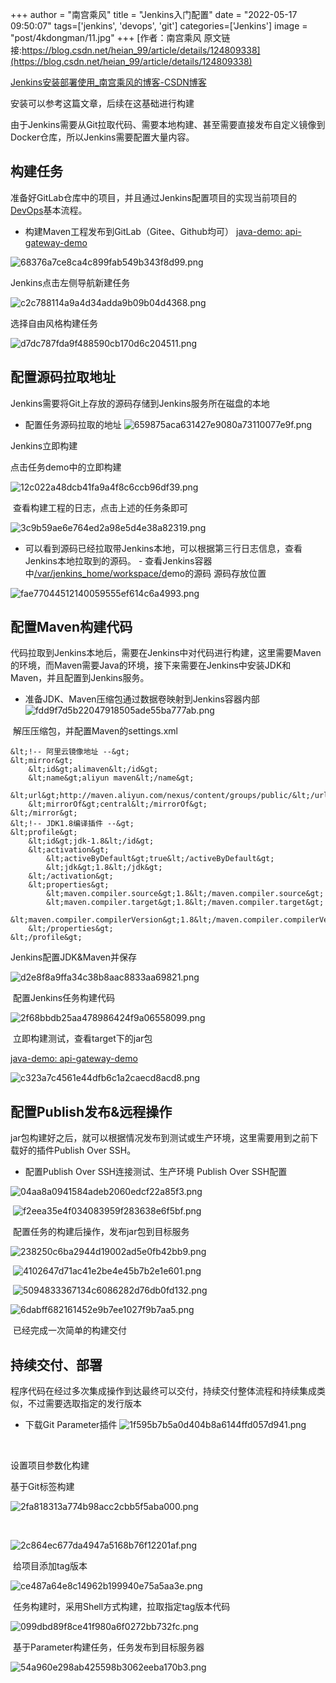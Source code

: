 +++
author = "南宫乘风"
title = "Jenkins入门配置"
date = "2022-05-17 09:50:07"
tags=['jenkins', 'devops', 'git']
categories=['Jenkins']
image = "post/4kdongman/11.jpg"
+++
[作者：南宫乘风   原文链接:https://blog.csdn.net/heian_99/article/details/124809338](https://blog.csdn.net/heian_99/article/details/124809338)

[Jenkins安装部署使用_南宫乘风的博客-CSDN博客](https://blog.csdn.net/heian_99/article/details/124808858)

安装可以参考这篇文章，后续在这基础进行构建



由于Jenkins需要从Git拉取代码、需要本地构建、甚至需要直接发布自定义镜像到Docker仓库，所以Jenkins需要配置大量内容。

## 构建任务

准备好GitLab仓库中的项目，并且通过Jenkins配置项目的实现当前项目的[DevOps]()基本流程。
-  构建Maven工程发布到GitLab（Gitee、Github均可） 
[java-demo: api-gateway-demo](https://gitee.com/chengfeng99/java-demo.git)

![68376a7ce8ca4c899fab549b343f8d99.png](https://img-blog.csdnimg.cn/68376a7ce8ca4c899fab549b343f8d99.png)



Jenkins点击左侧导航新建任务

![c2c788114a9a4d34adda9b09b04d4368.png](https://img-blog.csdnimg.cn/c2c788114a9a4d34adda9b09b04d4368.png)



选择自由风格构建任务

![d7dc787fda9f488590cb170d6c204511.png](https://img-blog.csdnimg.cn/d7dc787fda9f488590cb170d6c204511.png)



## 配置源码拉取地址

Jenkins需要将Git上存放的源码存储到Jenkins服务所在磁盘的本地
-  配置任务源码拉取的地址 
![659875aca631427e9080a73110077e9f.png](https://img-blog.csdnimg.cn/659875aca631427e9080a73110077e9f.png)



Jenkins立即构建

点击任务demo中的立即构建

![12c022a48dcb41fa9a4f8c6ccb96df39.png](https://img-blog.csdnimg.cn/12c022a48dcb41fa9a4f8c6ccb96df39.png)

 查看构建工程的日志，点击上述的任务条即可

![3c9b59ae6e764ed2a98e5d4e38a82319.png](https://img-blog.csdnimg.cn/3c9b59ae6e764ed2a98e5d4e38a82319.png)


-  可以看到源码已经拉取带Jenkins本地，可以根据第三行日志信息，查看Jenkins本地拉取到的源码。 -  查看Jenkins容器中[/var/jenkins_home/workspace/d]()emo的源码 
源码存放位置

![fae77044512140059555ef614c6a4993.png](https://img-blog.csdnimg.cn/fae77044512140059555ef614c6a4993.png)



## 配置Maven构建代码

代码拉取到Jenkins本地后，需要在Jenkins中对代码进行构建，这里需要Maven的环境，而Maven需要Java的环境，接下来需要在Jenkins中安装JDK和Maven，并且配置到Jenkins服务。
-  准备JDK、Maven压缩包通过数据卷映射到Jenkins容器内部 
![fdd9f7d5b22047918505ade55ba777ab.png](https://img-blog.csdnimg.cn/fdd9f7d5b22047918505ade55ba777ab.png)

 解压压缩包，并配置Maven的settings.xml

```
&lt;!-- 阿里云镜像地址 --&gt;
&lt;mirror&gt;  
    &lt;id&gt;alimaven&lt;/id&gt;  
    &lt;name&gt;aliyun maven&lt;/name&gt;  
    &lt;url&gt;http://maven.aliyun.com/nexus/content/groups/public/&lt;/url&gt;
    &lt;mirrorOf&gt;central&lt;/mirrorOf&gt;          
&lt;/mirror&gt;
&lt;!-- JDK1.8编译插件 --&gt;
&lt;profile&gt;
    &lt;id&gt;jdk-1.8&lt;/id&gt;
    &lt;activation&gt;
        &lt;activeByDefault&gt;true&lt;/activeByDefault&gt;
        &lt;jdk&gt;1.8&lt;/jdk&gt;
    &lt;/activation&gt;
    &lt;properties&gt;
        &lt;maven.compiler.source&gt;1.8&lt;/maven.compiler.source&gt;
        &lt;maven.compiler.target&gt;1.8&lt;/maven.compiler.target&gt;
        &lt;maven.compiler.compilerVersion&gt;1.8&lt;/maven.compiler.compilerVersion&gt;
    &lt;/properties&gt;        
&lt;/profile&gt;
```

Jenkins配置JDK&amp;Maven并保存

![d2e8f8a9ffa34c38b8aac8833aa69821.png](https://img-blog.csdnimg.cn/d2e8f8a9ffa34c38b8aac8833aa69821.png)

 配置Jenkins任务构建代码

![2f68bbdb25aa478986424f9a06558099.png](https://img-blog.csdnimg.cn/2f68bbdb25aa478986424f9a06558099.png)

 立即构建测试，查看target下的jar包

[java-demo: api-gateway-demo](https://gitee.com/chengfeng99/java-demo.git)

![c323a7c4561e44dfb6c1a2caecd8acd8.png](https://img-blog.csdnimg.cn/c323a7c4561e44dfb6c1a2caecd8acd8.png)

## 配置Publish发布&amp;远程操作

jar包构建好之后，就可以根据情况发布到测试或生产环境，这里需要用到之前下载好的插件Publish Over SSH。
-  配置Publish Over SSH连接测试、生产环境 
Publish Over SSH配置

![04aa8a0941584adeb2060edcf22a85f3.png](https://img-blog.csdnimg.cn/04aa8a0941584adeb2060edcf22a85f3.png)

 ![f2eea35e4f034083959f283638e6f5bf.png](https://img-blog.csdnimg.cn/f2eea35e4f034083959f283638e6f5bf.png)



 配置任务的构建后操作，发布jar包到目标服务

![238250c6ba2944d19002ad5e0fb42bb9.png](https://img-blog.csdnimg.cn/238250c6ba2944d19002ad5e0fb42bb9.png)

 ![4102647d71ac41e2be4e45b7b2e1e601.png](https://img-blog.csdnimg.cn/4102647d71ac41e2be4e45b7b2e1e601.png)

 ![5094833367134c6086282d76db0fd132.png](https://img-blog.csdnimg.cn/5094833367134c6086282d76db0fd132.png)



![6dabff682161452e9b7ee1027f9b7aa5.png](https://img-blog.csdnimg.cn/6dabff682161452e9b7ee1027f9b7aa5.png)

 已经完成一次简单的构建交付

## 持续交付、部署

程序代码在经过多次集成操作到达最终可以交付，持续交付整体流程和持续集成类似，不过需要选取指定的发行版本
-  下载Git Parameter插件 
![1f595b7b5a0d404b8a6144ffd057d941.png](https://img-blog.csdnimg.cn/1f595b7b5a0d404b8a6144ffd057d941.png)

 

设置项目参数化构建

基于Git标签构建

![2fa818313a774b98acc2cbb5f5aba000.png](https://img-blog.csdnimg.cn/2fa818313a774b98acc2cbb5f5aba000.png)

 

![2c864ec677da4947a5168b76f12201af.png](https://img-blog.csdnimg.cn/2c864ec677da4947a5168b76f12201af.png)

 给项目添加tag版本

![ce487a64e8c14962b199940e75a5aa3e.png](https://img-blog.csdnimg.cn/ce487a64e8c14962b199940e75a5aa3e.png)

 任务构建时，采用Shell方式构建，拉取指定tag版本代码

![099dbd89f8ce41f980a6f0272bb732fc.png](https://img-blog.csdnimg.cn/099dbd89f8ce41f980a6f0272bb732fc.png)

 基于Parameter构建任务，任务发布到目标服务器

![54a960e298ab425598b3062eeba170b3.png](https://img-blog.csdnimg.cn/54a960e298ab425598b3062eeba170b3.png)

 

